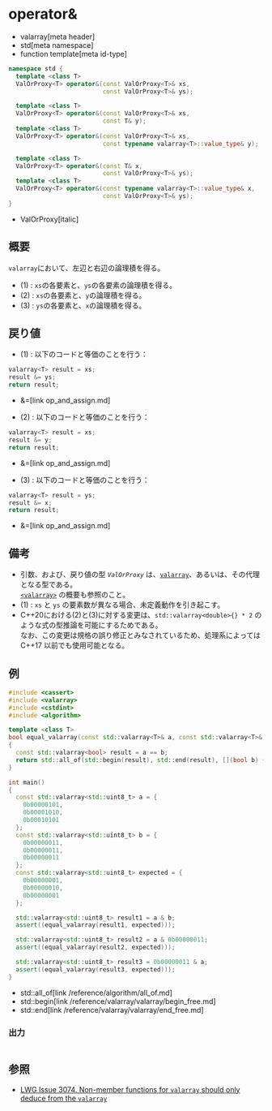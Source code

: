 # operator&
* valarray[meta header]
* std[meta namespace]
* function template[meta id-type]

```cpp
namespace std {
  template <class T>
  ValOrProxy<T> operator&(const ValOrProxy<T>& xs,
                          const ValOrProxy<T>& ys);                     // (1)

  template <class T>
  ValOrProxy<T> operator&(const ValOrProxy<T>& xs,
                          const T& y);                                  // (2) C++17 まで
  template <class T>
  ValOrProxy<T> operator&(const ValOrProxy<T>& xs,
                          const typename valarray<T>::value_type& y);   // (2) C++20 から

  template <class T>
  ValOrProxy<T> operator&(const T& x,
                          const ValOrProxy<T>& ys);                     // (3) C++17 まで
  template <class T>
  ValOrProxy<T> operator&(const typename valarray<T>::value_type& x,
                          const ValOrProxy<T>& ys);                     // (3) C++20 から
}
```
* ValOrProxy[italic]

## 概要
`valarray`において、左辺と右辺の論理積を得る。

- (1) : `xs`の各要素と、`ys`の各要素の論理積を得る。
- (2) : `xs`の各要素と、`y`の論理積を得る。
- (3) : `ys`の各要素と、`x`の論理積を得る。


## 戻り値
- (1) : 以下のコードと等価のことを行う：

```cpp
valarray<T> result = xs;
result &= ys;
return result;
```
* &=[link op_and_assign.md]


- (2) : 以下のコードと等価のことを行う：

```cpp
valarray<T> result = xs;
result &= y;
return result;
```
* &=[link op_and_assign.md]


- (3) : 以下のコードと等価のことを行う：

```cpp
valarray<T> result = ys;
result &= x;
return result;
```
* &=[link op_and_assign.md]


## 備考
- 引数、および、戻り値の型 *`ValOrProxy`* は、[`valarray`](../valarray.md)、あるいは、その代理となる型である。  
	[`<valarray>`](../../valarray.md) の概要も参照のこと。
- (1) : `xs` と `ys` の要素数が異なる場合、未定義動作を引き起こす。
- C++20における(2)と(3)に対する変更は、`std::valarray<double>{} * 2` のような式の型推論を可能にするためである。  
	なお、この変更は規格の誤り修正とみなされているため、処理系によっては C++17 以前でも使用可能となる。


## 例
```cpp example
#include <cassert>
#include <valarray>
#include <cstdint>
#include <algorithm>

template <class T>
bool equal_valarray(const std::valarray<T>& a, const std::valarray<T>& b)
{
  const std::valarray<bool> result = a == b;
  return std::all_of(std::begin(result), std::end(result), [](bool b) { return b; });
}

int main()
{
  const std::valarray<std::uint8_t> a = {
    0b00000101,
    0b00001010,
    0b00010101
  };
  const std::valarray<std::uint8_t> b = {
    0b00000011,
    0b00000011,
    0b00000011
  };
  const std::valarray<std::uint8_t> expected = {
    0b00000001,
    0b00000010,
    0b00000001
  };

  std::valarray<std::uint8_t> result1 = a & b;
  assert((equal_valarray(result1, expected)));

  std::valarray<std::uint8_t> result2 = a & 0b00000011;
  assert((equal_valarray(result2, expected)));

  std::valarray<std::uint8_t> result3 = 0b00000011 & a;
  assert((equal_valarray(result3, expected)));
}
```
* std::all_of[link /reference/algorithm/all_of.md]
* std::begin[link /reference/valarray/valarray/begin_free.md]
* std::end[link /reference/valarray/valarray/end_free.md]

### 出力
```
```


## 参照
- [LWG Issue 3074. Non-member functions for `valarray` should only deduce from the `valarray`](https://wg21.cmeerw.net/lwg/issue3074)
